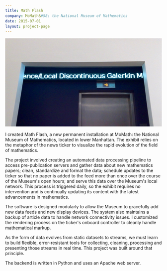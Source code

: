 ```yaml
---
title: Math Flash
company: MoMath&#58; the National Museum of Mathematics
date: 2015-07-01
layout: project-page
---
```


![Math Flash](/assets/images/optimized/portfolio/mathflash/mathflash.jpg)

I created Math Flash, a new permanent installation at MoMath: the National
Museum of Mathematics, located in lower Manhattan. The exhibit relies on the
metaphor of the news ticker to visualize the rapid evolution of the field of
mathematics.

The project involved creating an automated data processing pipeline to access
pre-publication servers and gather data about new mathematics papers; clean,
standardize and format the data; schedule updates to the ticker so that no
paper is added to the feed more than once over the course of the Museum's open
hours; and serve this data over the Museum's local network. This process is
triggered daily, so the exhibit requires no intervention and is continually
updating its content with the latest advancements in mathematics.

The software is designed modularly to allow the Museum to gracefully add new
data feeds and new display devices. The system also maintains a backup of
article data to handle network connectivity issues. I customized the rendering
process on the ticker's onboard controller to cleanly handle mathematical
markup.

As the form of data evolves from static datasets to streams, we must learn to
build flexible, error-resistant tools for collecting, cleaning, processing and
presenting those streams in real time. This project was built around that
principle.

The backend is written in Python and uses an Apache web server.
